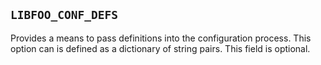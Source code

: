## `LIBFOO_CONF_DEFS`

Provides a means to pass definitions into the configuration process. This
option can is defined as a dictionary of string pairs. This field is
optional.
